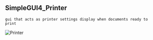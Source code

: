 SimpleGUI4_Printer
--------------------
    gui that acts as printer settings display when documents ready to print
    
    

![Printer](https://user-images.githubusercontent.com/73845528/128563711-f878fc22-869f-4ae9-b76d-c5864676ef21.PNG)
    

